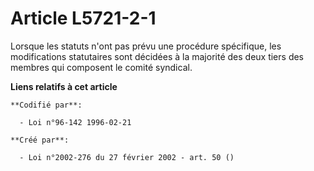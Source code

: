 # Article L5721-2-1

Lorsque les statuts n'ont pas prévu une procédure spécifique, les modifications statutaires sont décidées à la majorité des
deux tiers des membres qui composent le comité syndical.

**Liens relatifs à cet article**

	**Codifié par**:

	  - Loi n°96-142 1996-02-21

	**Créé par**:

	  - Loi n°2002-276 du 27 février 2002 - art. 50 ()
